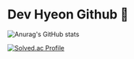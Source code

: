 # Dev Hyeon Github 💜
![Anurag's GitHub stats](https://github-readme-stats.vercel.app/api?username=devhyeon0&show_icons=true&theme=synthwave)

[![Solved.ac Profile](http://mazassumnida.wtf/api/v2/generate_badge?boj=devhyeon0)](https://solved.ac/devhyeon0/)
